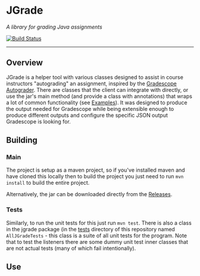 
# JGrade
_A library for grading Java assignments_

[![Build Status](https://travis-ci.com/tkutche1/jgrade.svg?token=o33zRRbwCfdkkKhsDNVp&branch=development)](https://travis-ci.com/tkutche1/jgrade)

---

## Overview
JGrade is a helper tool with various classes designed to assist in course instructors "autograding" an assignment, inspired by the [Gradescope Autograder](TODO). There are classes that the client can integrate with directly, or use the jar's main method (and provide a class with annotations) that wraps a lot of common functionality (see [Examples](TODO)). It was designed to produce the output needed for Gradescope while being extensible enough to produce different outputs and configure the specific JSON output Gradescope is looking for.


## Building

### Main
The project is setup as a maven project, so if you've installed maven and have cloned this locally then to build the project you just need to run `mvn install` to build the entire project.

Alternatively, the jar can be downloaded directly from the [Releases](TODO).

### Tests
Similarly, to run the unit tests for this just run `mvn test`. There is also a class in the jgrade package (in the [tests](todo) directory of this repository named `AllJGradeTests` - this class is a suite of all unit tests for the program. Note that to test the listeners there are some dummy unit test inner classes that are not actual tests (many of which fail intentionally).


## Use


